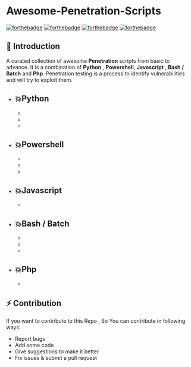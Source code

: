 # Awesome-Penetration-Scripts
[![forthebadge](https://forthebadge.com/images/badges/built-by-developers.svg)](https://forthebadge.com)
[![forthebadge](https://forthebadge.com/images/badges/built-with-swag.svg)](https://forthebadge.com)
[![forthebadge](https://forthebadge.com/images/badges/built-with-love.svg)](https://forthebadge.com)
[![forthebadge](https://forthebadge.com/images/badges/made-with-python.svg)](https://forthebadge.com)

## 📌 Introduction
A curated collection of awesome **Penetration** scripts from basic to advance. It is a combination of **Python** , **Powershell**, **Javascript** , **Bash / Batch** and **Php**. Penetration testing is a process to identify vulnerabilities and will try to exploit them.

- **💥Python**
	- 
   	- 
   	- 
   	- 

- **💥Powershell**
	-
	-
	-
	-


- **💥Javascript**
	-
	-


- **💥Bash / Batch**
	-
	-
	-
	-

- **💥Php**
	-
	-


## ⚡ Contribution
   If you want to contribute to this Repo , So You can contribute in following ways:

- Report bugs
- Add some code
- Give suggestions to make it better
- Fix issues & submit a pull request
